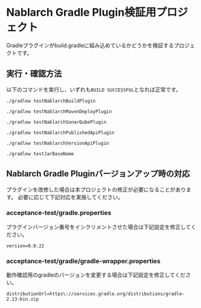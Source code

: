 Nablarch Gradle Plugin検証用プロジェクト
======================

Gradleプラグインがbuild.gradleに組み込めているかどうかを検証するプロジェクトです。  

## 実行・確認方法

以下のコマンドを実行し、いずれも`BUILD SUCCESSFUL`となれば正常です。
```
./gradlew testNablarchBuildPlugin
```
```
./gradlew testNablarchMavenDeployPlugin
```
```
./gradlew testNablarchSonarQubePlugin
```
```
./gradlew testNablarchPublishedApiPlugin
```
```
./gradlew testNablarchVersionApiPlugin
```
```
./gradlew testJarBaseName
```

## Nablarch Gradle Pluginバージョンアップ時の対応
プラグインを改修した場合は本プロジェクトの修正が必要になることがあります。
必要に応じて下記対応を実施してください。

### acceptance-test/gradle.properties
プラグインバージョン番号をインクリメントさせた場合は下記設定を修正してください。
```
version=0.0.22
```

### acceptance-test/gradle/gradle-wrapper.properties
動作確認用のgradleのバージョンを変更する場合は下記設定を修正してください。
```
distributionUrl=https\://services.gradle.org/distributions/gradle-2.13-bin.zip
```

